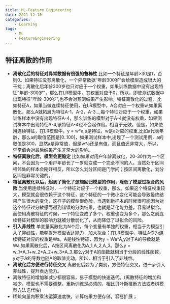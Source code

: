 ```yaml
---
title: ML-Feature Engineering
date: 2021-12-10
categories: 
    - Learning
tags:  
    - ML
    - FeatureEngineering
---
```


## 特征离散的作用

<!-- more -->

- **离散化后的特征对异常数据有很强的鲁棒性**
  比如一个特征是年龄>30是1，否则0。如果特征没有离散化，一个异常数据“年龄300岁”会给模型造成很大的干扰；离散化后年龄300岁也只对应于一个权重，如果训练数据中没有出现特征"年龄-300岁"，那么在LR模型中，其权重对应于0，所以，即使测试数据中出现特征"年龄-300岁",也不会对预测结果产生影响。特征离散化的过程，比如特征A，如果当做连续特征使用，在LR模型中，A会对应一个权重w,如果离散化，那么A就拓展为特征A-1，A-2，A-3...,每个特征对应于一个权重，如果训练样本中没有出现特征A-4，那么训练的模型对于A-4就没有权重，如果测试样本中出现特征A-4,该特征A-4也不会起作用。相当于无效。但是，如果使用连续特征，在LR模型中，y = w\*a,a是特征，w是a对应的权重,比如a代表年龄，那么a的取值范围是[0..100]，如果测试样本中,出现了一个测试用例，a的取值是300，显然a是异常值，但是w\*a还是有值，而且值还非常大，所以，异常值会对最后结果产生非常大的影响。
- **特征离散化后，模型会更稳定**
  比如如果对用户年龄离散化，20-30作为一个区间，不会因为一个用户年龄长了一岁就变成一个完全不同的人。当然处于区间相邻处的样本会刚好相反，所以怎么划分区间是门学问；按区间离散化，划分区间是非常关键的。
- **特征离散化以后，起到了简化了逻辑回归模型的作用，降低了模型过拟合的风险**
  当使用连续特征时，一个特征对应于一个权重，那么，如果这个特征权重较大，模型就会很依赖于这个特征，这个特征的一个微小变化可能会导致最终结果产生很大的变化，这样子的模型很危险，当遇到新样本的时候很可能因为对这个特征过分敏感而得到错误的分类结果，也就是泛化能力差，容易过拟合。而使用离散特征的时候，一个特征变成了多个，权重也变为多个，那么之前连续特征对模型的影响力就被分散弱化了，从而降低了过拟合的风险。
- **引入非线性**
  单变量离散化为N个后，每个变量有单独的权重，相当于为模型引入了非线性，能够提升模型表达能力，加大拟合；在LR模型中，特征A作为连续特征对应的权重是Wa。A是线性特征，因为y = Wa\*A,y对于A的导数就是Wa,如果离散化后，A按区间离散化为A_1,A_2,A_3。那么y = w_1\*A_1+w_2\*A_2+w_3\*A_3.那么y对于A的函数就相当于分段的线性函数，y对于A的导数也随A的取值变动，所以，相当于引入了非线性。
- **离散化后方便进行特征交叉**
  离散化后变为了类别，方便特征交叉。进一步引入非线性，提升表达能力。
- 离散特征的增加和减少都很容易，易于模型的快速迭代。(离散特征的增加和减少，模型也不需要调整，重新训练是必须的，相比贝叶斯推断方法或者树模型方法迭代快)
- 稀疏向量内积乘法运算速度快，计算结果方便存储，容易扩展；



